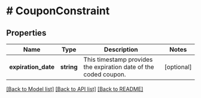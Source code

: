 # # CouponConstraint

## Properties

Name | Type | Description | Notes
------------ | ------------- | ------------- | -------------
**expiration_date** | **string** | This timestamp provides the expiration date of the coded coupon. | [optional]

[[Back to Model list]](../../README.md#models) [[Back to API list]](../../README.md#endpoints) [[Back to README]](../../README.md)
